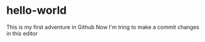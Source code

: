 # hello-world
This is my first adventure in Github
Now I'm tring to make a commit changes in this editor
